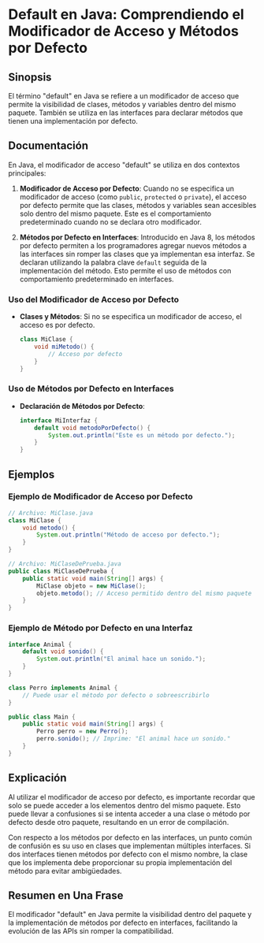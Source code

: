 <!--
Meta Description: # Default en Java: Comprendiendo el Modificador de Acceso y Métodos por Defecto ## Sinopsis El término "default" en Java se refiere a un modificador d...
Meta Keywords: por, defecto, acceso, métodos, java
-->

# Default en Java: Comprendiendo el Modificador de Acceso y Métodos por Defecto

## Sinopsis
El término "default" en Java se refiere a un modificador de acceso que permite la visibilidad de clases, métodos y variables dentro del mismo paquete. También se utiliza en las interfaces para declarar métodos que tienen una implementación por defecto.

## Documentación
En Java, el modificador de acceso "default" se utiliza en dos contextos principales:

1. **Modificador de Acceso por Defecto**: Cuando no se especifica un modificador de acceso (como `public`, `protected` o `private`), el acceso por defecto permite que las clases, métodos y variables sean accesibles solo dentro del mismo paquete. Este es el comportamiento predeterminado cuando no se declara otro modificador.

2. **Métodos por Defecto en Interfaces**: Introducido en Java 8, los métodos por defecto permiten a los programadores agregar nuevos métodos a las interfaces sin romper las clases que ya implementan esa interfaz. Se declaran utilizando la palabra clave `default` seguida de la implementación del método. Esto permite el uso de métodos con comportamiento predeterminado en interfaces.

### Uso del Modificador de Acceso por Defecto
- **Clases y Métodos**: Si no se especifica un modificador de acceso, el acceso es por defecto.
  ```java
  class MiClase {
      void miMetodo() {
          // Acceso por defecto
      }
  }
  ```

### Uso de Métodos por Defecto en Interfaces
- **Declaración de Métodos por Defecto**:
  ```java
  interface MiInterfaz {
      default void metodoPorDefecto() {
          System.out.println("Este es un método por defecto.");
      }
  }
  ```

## Ejemplos
### Ejemplo de Modificador de Acceso por Defecto
```java
// Archivo: MiClase.java
class MiClase {
    void metodo() {
        System.out.println("Método de acceso por defecto.");
    }
}

// Archivo: MiClaseDePrueba.java
public class MiClaseDePrueba {
    public static void main(String[] args) {
        MiClase objeto = new MiClase();
        objeto.metodo(); // Acceso permitido dentro del mismo paquete
    }
}
```

### Ejemplo de Método por Defecto en una Interfaz
```java
interface Animal {
    default void sonido() {
        System.out.println("El animal hace un sonido.");
    }
}

class Perro implements Animal {
    // Puede usar el método por defecto o sobreescribirlo
}

public class Main {
    public static void main(String[] args) {
        Perro perro = new Perro();
        perro.sonido(); // Imprime: "El animal hace un sonido."
    }
}
```

## Explicación
Al utilizar el modificador de acceso por defecto, es importante recordar que solo se puede acceder a los elementos dentro del mismo paquete. Esto puede llevar a confusiones si se intenta acceder a una clase o método por defecto desde otro paquete, resultando en un error de compilación.

Con respecto a los métodos por defecto en las interfaces, un punto común de confusión es su uso en clases que implementan múltiples interfaces. Si dos interfaces tienen métodos por defecto con el mismo nombre, la clase que los implementa debe proporcionar su propia implementación del método para evitar ambigüedades.

## Resumen en Una Frase
El modificador "default" en Java permite la visibilidad dentro del paquete y la implementación de métodos por defecto en interfaces, facilitando la evolución de las APIs sin romper la compatibilidad.